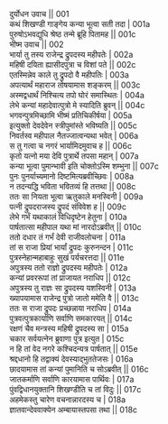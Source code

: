 दुर्योधन उवाच ||	001    
कथं शिखण्डी गाङ्गेय कन्या भूत्वा सती तदा |	001a  
पुरुषोऽभवद्युधि श्रेष्ठ तन्मे ब्रूहि पितामह ||	001c  
भीष्म उवाच ||	002    
भार्या तु तस्य राजेन्द्र द्रुपदस्य महीपतेः |	002a  
महिषी दयिता ह्यासीदपुत्रा च विशां पते ||	002c  
एतस्मिन्नेव काले तु द्रुपदो वै महीपतिः |	003a  
अपत्यार्थं महाराज तोषयामास शङ्करम् ||	003c  
अस्मद्वधार्थं निश्चित्य तपो घोरं समास्थितः |	004a  
लेभे कन्यां महादेवात्पुत्रो मे स्यादिति ब्रुवन् ||	004c  
भगवन्पुत्रमिच्छामि भीष्मं प्रतिचिकीर्षया |	005a  
इत्युक्तो देवदेवेन स्त्रीपुमांस्ते भविष्यति ||	005c  
निवर्तस्व महीपाल नैतज्जात्वन्यथा भवेत् |	006a  
स तु गत्वा च नगरं भार्यामिदमुवाच ह ||	006c  
कृतो यत्नो मया देवि पुत्रार्थे तपसा महान् |	007a  
कन्या भूत्वा पुमान्भावी इति चोक्तोऽस्मि शम्भुना ||	007c  
पुनः पुनर्याच्यमानो दिष्टमित्यब्रवीच्छिवः |	008a  
न तदन्यद्धि भविता भवितव्यं हि तत्तथा ||	008c  
ततः सा नियता भूत्वा ऋतुकाले मनस्विनी |	009a  
पत्नी द्रुपदराजस्य द्रुपदं संविवेश ह ||	009c  
लेभे गर्भं यथाकालं विधिदृष्टेन हेतुना |	010a  
पार्षतात्सा महीपाल यथा मां नारदोऽब्रवीत् ||	010c  
ततो दधार तं गर्भं देवी राजीवलोचना |	011a  
तां स राजा प्रियां भार्यां द्रुपदः कुरुनन्दन |	011c  
पुत्रस्नेहान्महाबाहुः सुखं पर्यचरत्तदा ||	011e   
अपुत्रस्य ततो राज्ञो द्रुपदस्य महीपतेः |	012a  
कन्यां प्रवररूपां तां प्राजायत नराधिप ||	012c  
अपुत्रस्य तु राज्ञः सा द्रुपदस्य यशस्विनी |	013a  
ख्यापयामास राजेन्द्र पुत्रो जातो ममेति वै ||	013c  
ततः स राजा द्रुपदः प्रच्छन्नाया नराधिप |	014a  
पुत्रवत्पुत्रकार्याणि सर्वाणि समकारयत् ||	014c  
रक्षणं चैव मन्त्रस्य महिषी द्रुपदस्य सा |	015a  
चकार सर्वयत्नेन ब्रुवाणा पुत्र इत्युत |	015c  
न हि तां वेद नगरे कश्चिदन्यत्र पार्षतात् ||	015e   
श्रद्दधानो हि तद्वाक्यं देवस्याद्भुततेजसः |	016a  
छादयामास तां कन्यां पुमानिति च सोऽब्रवीत् ||	016c  
जातकर्माणि सर्वाणि कारयामास पार्थिवः |	017a  
पुंवद्विधानयुक्तानि शिखण्डीति च तां विदुः ||	017c  
अहमेकस्तु चारेण वचनान्नारदस्य च |	018a  
ज्ञातवान्देववाक्येन अम्बायास्तपसा तथा ||	018c  
